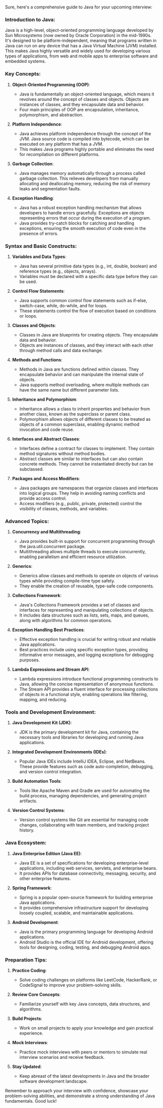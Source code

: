 Sure, here's a comprehensive guide to Java for your upcoming interview:

### Introduction to Java:
Java is a high-level, object-oriented programming language developed by Sun Microsystems (now owned by Oracle Corporation) in the mid-1990s. It's designed to be platform-independent, meaning that programs written in Java can run on any device that has a Java Virtual Machine (JVM) installed. This makes Java highly versatile and widely used for developing various types of applications, from web and mobile apps to enterprise software and embedded systems.

### Key Concepts:
1. **Object-Oriented Programming (OOP)**:
   - Java is fundamentally an object-oriented language, which means it revolves around the concept of classes and objects. Objects are instances of classes, and they encapsulate data and behavior.
   - Four main principles of OOP are encapsulation, inheritance, polymorphism, and abstraction.

2. **Platform Independence**:
   - Java achieves platform independence through the concept of the JVM. Java source code is compiled into bytecode, which can be executed on any platform that has a JVM.
   - This makes Java programs highly portable and eliminates the need for recompilation on different platforms.

3. **Garbage Collection**:
   - Java manages memory automatically through a process called garbage collection. This relieves developers from manually allocating and deallocating memory, reducing the risk of memory leaks and segmentation faults.

4. **Exception Handling**:
   - Java has a robust exception handling mechanism that allows developers to handle errors gracefully. Exceptions are objects representing errors that occur during the execution of a program.
   - Java provides try-catch blocks for catching and handling exceptions, ensuring the smooth execution of code even in the presence of errors.

### Syntax and Basic Constructs:
1. **Variables and Data Types**:
   - Java has several primitive data types (e.g., int, double, boolean) and reference types (e.g., objects, arrays).
   - Variables must be declared with a specific data type before they can be used.

2. **Control Flow Statements**:
   - Java supports common control flow statements such as if-else, switch-case, while, do-while, and for loops.
   - These statements control the flow of execution based on conditions or loops.

3. **Classes and Objects**:
   - Classes in Java are blueprints for creating objects. They encapsulate data and behavior.
   - Objects are instances of classes, and they interact with each other through method calls and data exchange.

4. **Methods and Functions**:
   - Methods in Java are functions defined within classes. They encapsulate behavior and can manipulate the internal state of objects.
   - Java supports method overloading, where multiple methods can have the same name but different parameter lists.

5. **Inheritance and Polymorphism**:
   - Inheritance allows a class to inherit properties and behavior from another class, known as the superclass or parent class.
   - Polymorphism allows objects of different classes to be treated as objects of a common superclass, enabling dynamic method invocation and code reuse.

6. **Interfaces and Abstract Classes**:
   - Interfaces define a contract for classes to implement. They contain method signatures without method bodies.
   - Abstract classes are similar to interfaces but can also contain concrete methods. They cannot be instantiated directly but can be subclassed.

7. **Packages and Access Modifiers**:
   - Java packages are namespaces that organize classes and interfaces into logical groups. They help in avoiding naming conflicts and provide access control.
   - Access modifiers (e.g., public, private, protected) control the visibility of classes, methods, and variables.

### Advanced Topics:
1. **Concurrency and Multithreading**:
   - Java provides built-in support for concurrent programming through the java.util.concurrent package.
   - Multithreading allows multiple threads to execute concurrently, enabling parallelism and efficient resource utilization.

2. **Generics**:
   - Generics allow classes and methods to operate on objects of various types while providing compile-time type safety.
   - They enable the creation of reusable, type-safe code components.

3. **Collections Framework**:
   - Java's Collections Framework provides a set of classes and interfaces for representing and manipulating collections of objects.
   - It includes data structures such as lists, sets, maps, and queues, along with algorithms for common operations.

4. **Exception Handling Best Practices**:
   - Effective exception handling is crucial for writing robust and reliable Java applications.
   - Best practices include using specific exception types, providing informative error messages, and logging exceptions for debugging purposes.

5. **Lambda Expressions and Stream API**:
   - Lambda expressions introduce functional programming constructs to Java, allowing the concise representation of anonymous functions.
   - The Stream API provides a fluent interface for processing collections of objects in a functional style, enabling operations like filtering, mapping, and reducing.

### Tools and Development Environment:
1. **Java Development Kit (JDK)**:
   - JDK is the primary development kit for Java, containing the necessary tools and libraries for developing and running Java applications.

2. **Integrated Development Environments (IDEs)**:
   - Popular Java IDEs include IntelliJ IDEA, Eclipse, and NetBeans. These provide features such as code auto-completion, debugging, and version control integration.

3. **Build Automation Tools**:
   - Tools like Apache Maven and Gradle are used for automating the build process, managing dependencies, and generating project artifacts.

4. **Version Control Systems**:
   - Version control systems like Git are essential for managing code changes, collaborating with team members, and tracking project history.

### Java Ecosystem:
1. **Java Enterprise Edition (Java EE)**:
   - Java EE is a set of specifications for developing enterprise-level applications, including web services, servlets, and enterprise beans.
   - It provides APIs for database connectivity, messaging, security, and other enterprise features.

2. **Spring Framework**:
   - Spring is a popular open-source framework for building enterprise Java applications.
   - It provides comprehensive infrastructure support for developing loosely coupled, scalable, and maintainable applications.

3. **Android Development**:
   - Java is the primary programming language for developing Android applications.
   - Android Studio is the official IDE for Android development, offering tools for designing, coding, testing, and debugging Android apps.

### Preparation Tips:
1. **Practice Coding**: 
   - Solve coding challenges on platforms like LeetCode, HackerRank, or CodeSignal to improve your problem-solving skills.

2. **Review Core Concepts**: 
   - Familiarize yourself with key Java concepts, data structures, and algorithms.

3. **Build Projects**: 
   - Work on small projects to apply your knowledge and gain practical experience.

4. **Mock Interviews**: 
   - Practice mock interviews with peers or mentors to simulate real interview scenarios and receive feedback.

5. **Stay Updated**: 
   - Keep abreast of the latest developments in Java and the broader software development landscape.

Remember to approach your interview with confidence, showcase your problem-solving abilities, and demonstrate a strong understanding of Java fundamentals. Good luck!